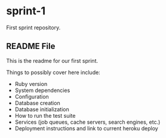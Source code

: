 # sprint-1
First sprint repository.

## README File

This is the readme for our first sprint.

Things to possibly cover here include:
* Ruby version
* System dependencies
* Configuration
* Database creation
* Database initialization
* How to run the test suite
* Services (job queues, cache servers, search engines, etc.)
* Deployment instructions and link to current heroku deploy
